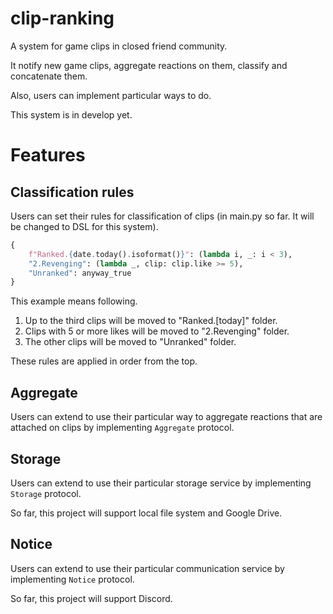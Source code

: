 # clip-ranking

A system for game clips in closed friend community.

It notify new game clips, aggregate reactions on them, classify and concatenate them.

Also, users can implement particular ways to do.

This system is in develop yet.

# Features

## Classification rules

Users can set their rules for classification of clips (in main.py so far. It will be changed to DSL for this system).

```py
{
    f"Ranked.{date.today().isoformat()}": (lambda i, _: i < 3),
    "2.Revenging": (lambda _, clip: clip.like >= 5),
    "Unranked": anyway_true
}
```

This example means following.

1. Up to the third clips will be moved to "Ranked.[today]" folder.
2. Clips with 5 or more likes will be moved to "2.Revenging" folder.
3. The other clips will be moved to "Unranked" folder.

These rules are applied in order from the top.

## Aggregate

Users can extend to use their particular way to aggregate reactions that are attached on clips by implementing `Aggregate` protocol.

## Storage

Users can extend to use their particular storage service by implementing `Storage` protocol.

So far, this project will support local file system and Google Drive.

## Notice

Users can extend to use their particular communication service by implementing `Notice` protocol.

So far, this project will support Discord.
